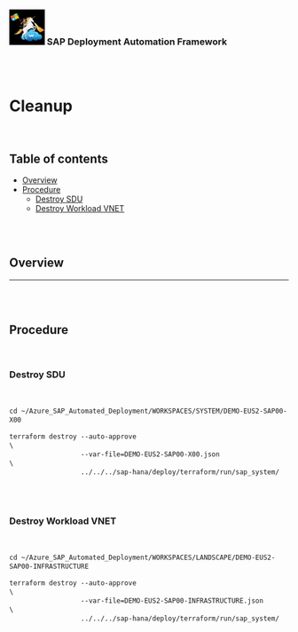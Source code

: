 ### <img src="../../../assets/images/UnicornSAPBlack256x256.png" width="64px"> SAP Deployment Automation Framework <!-- omit in toc -->
<br/><br/>

# Cleanup <!-- omit in toc -->

<br/>

## Table of contents <!-- omit in toc -->

- [Overview](#overview)
- [Procedure](#procedure)
  - [Destroy SDU](#destroy-sdu)
  - [Destroy Workload VNET](#destroy-workload-vnet)

<br/><br/>

## Overview


---

<br/><br/>

## Procedure
<br/>

### Destroy SDU
<br/>

```
cd ~/Azure_SAP_Automated_Deployment/WORKSPACES/SYSTEM/DEMO-EUS2-SAP00-X00
```


```
terraform destroy --auto-approve                                                        \
                  --var-file=DEMO-EUS2-SAP00-X00.json                                   \
                  ../../../sap-hana/deploy/terraform/run/sap_system/
```
<br/><br/>


### Destroy Workload VNET
<br/>

```
cd ~/Azure_SAP_Automated_Deployment/WORKSPACES/LANDSCAPE/DEMO-EUS2-SAP00-INFRASTRUCTURE
```


```
terraform destroy --auto-approve                                                        \
                  --var-file=DEMO-EUS2-SAP00-INFRASTRUCTURE.json                        \
                  ../../../sap-hana/deploy/terraform/run/sap_system/
```
<br/><br/>
